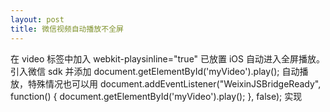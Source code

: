 ```yaml
---
layout: post
title: 微信视频自动播放不全屏
---
```

在 video 标签中加入 webkit-playsinline="true" 已放置 iOS 自动进入全屏播放。引入微信 sdk 并添加 document.getElementById('myVideo').play(); 自动播放，特殊情况也可以用
  document.addEventListener("WeixinJSBridgeReady", function() {
    document.getElementById('myVideo').play();
  }, false);
  实现
